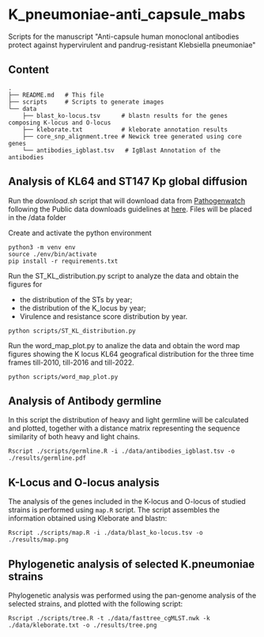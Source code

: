# K_pneumoniae-anti_capsule_mabs
Scripts for the manuscript "Anti-capsule human monoclonal antibodies protect against hypervirulent and pandrug-resistant Klebsiella pneumoniae"

## Content ##
```
. 
├── README.md   # This file
├── scripts     # Scripts to generate images
└── data
    ├── blast_ko-locus.tsv      # blastn results for the genes composing K-locus and O-locus
    ├── kleborate.txt           # kleborate annotation results
    ├── core_snp_alignment.tree # Newick tree generated using core genes
    └── antibodies_igblast.tsv   # IgBlast Annotation of the antibodies
```

## Analysis of KL64 and ST147 Kp global diffusion

Run the *download.sh* script that will download data from [Pathogenwatch](https://pathogen.watch/) following the Public data downloads guidelines at [here](https://cgps.gitbook.io/pathogenwatch/public-data-downloads). Files will be placed in the /data folder

Create and activate the python environment

```
python3 -m venv env
source ./env/bin/activate
pip install -r requirements.txt
```

Run the ST_KL_distribution.py script to analyze the data and obtain the figures for 
- the distribution of the STs by year;
- the distribution of the K_locus by year;
- Virulence and resistance score distribution by year.

```
python scripts/ST_KL_distribution.py
```

Run the word_map_plot.py to analize the data and obtain the word map figures showing the K locus KL64 geografical distribution for the three time frames till-2010, till-2016 and till-2022.

```
python scripts/word_map_plot.py
```

## Analysis of Antibody germline

In this script the distribution of heavy and light germline will be calculated and plotted, together with a distance matrix representing the sequence similarity of both heavy and light chains.

    Rscript ./scripts/germline.R -i ./data/antibodies_igblast.tsv -o ./results/germline.pdf

## K-Locus and O-locus analysis

The analysis of the genes included in the K-locus and O-locus of studied strains is performed using `map.R` script. The script assembles the information obtained using Kleborate and blastn:

    Rscript ./scripts/map.R -i ./data/blast_ko-locus.tsv -o ./results/map.png

## Phylogenetic analysis of selected K.pneumoniae strains

Phylogenetic analysis was performed using the pan-genome analysis of the selected strains, and plotted with the following script:

    Rscript ./scripts/tree.R -t ./data/fasttree_cgMLST.nwk -k ./data/kleborate.txt -o ./results/tree.png


